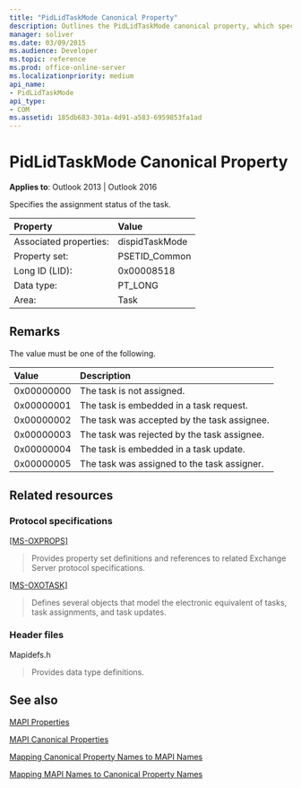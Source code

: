 ```yaml
---
title: "PidLidTaskMode Canonical Property"
description: Outlines the PidLidTaskMode canonical property, which specifies the assignment status of the task and applies to Outlook 2013 and Outlook 2016.
manager: soliver
ms.date: 03/09/2015
ms.audience: Developer
ms.topic: reference
ms.prod: office-online-server
ms.localizationpriority: medium
api_name:
- PidLidTaskMode
api_type:
- COM
ms.assetid: 185db683-301a-4d91-a583-6959853fa1ad
---
```


# PidLidTaskMode Canonical Property

  
  
**Applies to**: Outlook 2013 | Outlook 2016 
  
Specifies the assignment status of the task.
  
|Property|Value|
|:-----|:-----|
|Associated properties:  <br/> |dispidTaskMode  <br/> |
|Property set:  <br/> |PSETID_Common  <br/> |
|Long ID (LID):  <br/> |0x00008518  <br/> |
|Data type:  <br/> |PT_LONG  <br/> |
|Area:  <br/> |Task  <br/> |
   
## Remarks

The value must be one of the following.
  
|**Value**|**Description**|
|:-----|:-----|
|0x00000000  <br/> |The task is not assigned. |
|0x00000001  <br/> |The task is embedded in a task request. |
|0x00000002  <br/> |The task was accepted by the task assignee. |
|0x00000003  <br/> |The task was rejected by the task assignee. |
|0x00000004  <br/> |The task is embedded in a task update. |
|0x00000005  <br/> |The task was assigned to the task assigner. |
   
## Related resources

### Protocol specifications

[[MS-OXPROPS]](https://msdn.microsoft.com/library/f6ab1613-aefe-447d-a49c-18217230b148%28Office.15%29.aspx)
  
> Provides property set definitions and references to related Exchange Server protocol specifications.
    
[[MS-OXOTASK]](https://msdn.microsoft.com/library/55600ec0-6195-4730-8436-59c7931ef27e%28Office.15%29.aspx)
  
> Defines several objects that model the electronic equivalent of tasks, task assignments, and task updates.
    
### Header files

Mapidefs.h
  
> Provides data type definitions.
    
## See also



[MAPI Properties](mapi-properties.md)
  
[MAPI Canonical Properties](mapi-canonical-properties.md)
  
[Mapping Canonical Property Names to MAPI Names](mapping-canonical-property-names-to-mapi-names.md)
  
[Mapping MAPI Names to Canonical Property Names](mapping-mapi-names-to-canonical-property-names.md)

